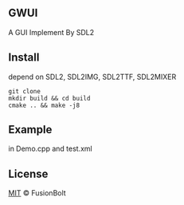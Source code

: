 ## GWUI
A GUI Implement By SDL2

## Install
depend on SDL2, SDL2IMG, SDL2TTF, SDL2MIXER 
```
git clone
mkdir build && cd build
cmake .. && make -j8
```
## Example
in Demo.cpp and test.xml

## License

[MIT](LICENSE) © FusionBolt

